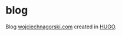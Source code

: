 # blog
Blog [wojciechnagorski.com](http://wojciechnagorski.dithub.io) created in [HUGO](https://themes.gohugo.io/).
